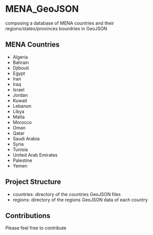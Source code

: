 # MENA_GeoJSON
composing a database of MENA countries and their regions/states/provinces boundries in GeoJSON 

## MENA Countries
- Algeria
- Bahrain
- Djibouti
- Egypt
- Iran
- Iraq
- Israel
- Jordan
- Kuwait
- Lebanon
- Libya
- Malta
- Morocco
- Oman
- Qatar
- Saudi Arabia
- Syria
- Tunisia
- United Arab Emirates
- Palestine
- Yemen


## Project Structure
- countries: directory of the countries GeoJSON files
- regions: directory of the regions GeoJSON data of each country

## Contributions 
Please feel free to contribute
